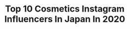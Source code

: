 ---
title: Top 10 Cosmetics Instagram Influencers In Japan In 2020
description: >-
  Find top cosmetics Instagram influencers in Japan in 2020. Most popular hashtags: #stayhome #favorina #photographer #cosmetics.
platform: Instagram
profiles:
  - username: "sonyabuchik"
    fullname: >-
      Соня Бучик 🌷
    location: "Japan"
    followers: 42729
    engagement: 865
    commentsToLikes: 0.028866
    id: ck5qa5eflemr40i11ny4m0bfr
    verified: false
    hashtags: "#osakacity, #model, #coffeelover, #vscocam"
  - username: "yushin0725"
    fullname: >-
      ゆしん/YUSHIN🌈
    location: "Japan"
    followers: 18717
    engagement: 240
    commentsToLikes: 0.033339
    id: ck14h82cf907a0i19pba9c0m9
    verified: true
    hashtags: "#cheerupthetheater, #stayhome, #joteki, #youtube"
  - username: "chii.0818"
    fullname: >-
      ©hii®︎
    location: "Japan"
    followers: 35399
    engagement: 134
    commentsToLikes: 0.018712
    id: ck14hrd5nbqwc0i19u2kaihtv
    verified: false
    hashtags: "#editsheen, #nailsinc, #cosmetics, #tiffany"
  - username: "chemiiiii"
    fullname: >-
      大口智恵美
    location: "Japan"
    followers: 162502
    engagement: 136
    commentsToLikes: 0.009704
    id: ck6ttt5wrcghn0j71orqw1dto
    verified: true
    hashtags: "#zaraemotions, #hello, #withfarfetch, #kirin"
  - username: "who3_"
    fullname: >-
      Who
    location: "Japan"
    followers: 44454
    engagement: 135
    commentsToLikes: 0.012217
    id: ck13775hra4lp0i19ybf01rzd
    verified: false
    hashtags: "#cherissy, #reggae, #earthniq, #qora"
  - username: "yui7hiru"
    fullname: >-
      ひるゆいな
    location: "Japan"
    followers: 17032
    engagement: 1710
    commentsToLikes: 0.007603
    id: ck8t3u2pc4hxg0j78zcvpvp9y
    verified: false
    hashtags: "#wedgwood, #paletdor, #allseasonscoffee, #butz"
  - username: "kazukovalentine"
    fullname: >-
      Kazuko Hayasaka
    location: "Japan"
    followers: 90495
    engagement: 146
    commentsToLikes: 0.009465
    id: ck5hrnkenv5zf0i11z1cm0wpg
    verified: false
    hashtags: "#magazine, #sinceregarden, #mothersday, #organic"
  - username: "ishidakazuho"
    fullname: >-
      石田一帆
    location: "Japan"
    followers: 145655
    engagement: 126
    commentsToLikes: 0.010648
    id: ck5zziw7wbt770i14q7vaqmqx
    verified: false
    hashtags: "#amazon, #flavangenol, #pola, #singleeyecolor"
  - username: "ainer_ceo"
    fullname: >-
      Takuma Abe
    location: "Japan"
    followers: 20349
    engagement: 314
    commentsToLikes: 0.007350
    id: ck6u2rrl6tjui0j71t99dowlq
    verified: false
    hashtags: "#day167, #day158, #randeboo, #day166"
  - username: "emilycha_n"
    fullname: >-
      えみり🍇𝙴𝚖𝚒𝚛𝚒.에미리
    location: "Japan"
    followers: 8363
    engagement: 545
    commentsToLikes: 0.008671
    id: ck5zsd17sy9s80i14g0cnkn2f
    verified: false
    hashtags: "#nuancesdyeri, #blackrouge, #truedimensionglowcheek, #betterthaneyes"
---